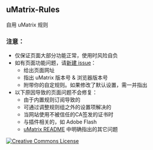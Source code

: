 ## uMatrix-Rules

自用 uMatrix 规则

### 注意：

- 仅保证页面大部分功能正常，使用时风险自负
- 如有页面功能问题，请[新建 issue](https://github.com/Rictusempra/uMatrix-Rules/issues/new)：
    - 给出页面网址
    - 指出 uMatrix 版本号 & 浏览器版本号
    - 附带你的自定规则。如果修改了默认设置，需一并指出
- 以下原因导致的页面问题不会修复：
    -  由于内置规则订阅导致的
    - 可通过调整规则组之外的设置项解决的
    - 当网站使用不被信任的CA签发的证书时
    - 与插件相关的，如 Adobe Flash
    - [uMatrix README](https://github.com/gorhill/uMatrix/blob/master/README.md) 中明确指出的其它问题

<a rel="license" href="http://creativecommons.org/licenses/by-nc-sa/4.0/"><img alt="Creative Commons License" style="border-width:0" src="https://i.creativecommons.org/l/by-nc-sa/4.0/88x31.png" /></a><br />
